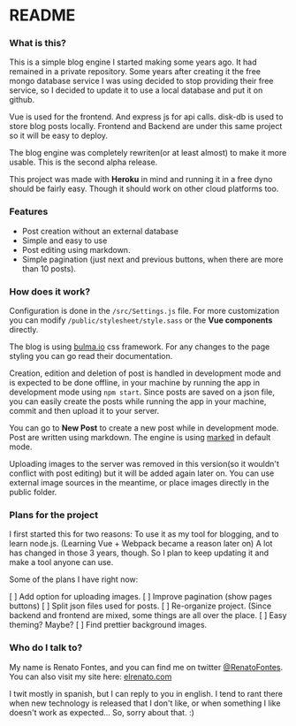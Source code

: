# README #

### What is this? ###

This is a simple blog engine I started making some years ago. It had remained in a private repository. Some years after creating it the free mongo database service I was using decided to stop providing their free service, so I decided to update it to use a local database and put it on github.

Vue is used for the frontend. And express js for api calls. disk-db is used to store blog posts locally.
Frontend and Backend are under this same project so it will be easy to deploy.

The blog engine was completely rewriten(or at least almost) to make it more usable. This is the second alpha release.

This project was made with **Heroku** in mind and running it in a free dyno should be fairly easy. Though it should work on other cloud platforms too.

### Features ###

* Post creation without an external database
* Simple and easy to use
* Post editing using markdown.
* Simple pagination (just next and previous buttons, when there are more than 10 posts).

### How does it work? ###

Configuration is done in the `/src/Settings.js` file. For more customization you can modify `/public/stylesheet/style.sass` or the **Vue components** directly.

The blog is using [bulma.io](http://bulma.io) css framework. For any changes to the page styling you can go read their documentation.

Creation, edition and deletion of post is handled in development mode and is expected to be done offline, in your machine by running the app in development mode using `npm start`. Since posts are saved on a json file, you can easily create the posts while running the app in your machine, commit and then upload it to your server. 

You can go to **New Post** to create a new post while in development mode. Post are written using markdown. The engine is using [marked](https://www.npmjs.com/package/marked) in default mode.

Uploading images to the server was removed in this version(so it wouldn't conflict with post editing) but it will be added again later on. You can use external image sources in the meantime, or place images directly in the public folder.

### Plans for the project ###

I first started this for two reasons: To use it as my tool for blogging, and to learn node.js. (Learning Vue + Webpack became a reason later on)
A lot has changed in those 3 years, though. So I plan to keep updating it and make a tool anyone can use.

Some of the plans I have right now:

[ ] Add option for uploading images. 
[ ] Improve pagination (show pages buttons)
[ ] Split json files used for posts.
[ ] Re-organize project. (Since backend and frontend are mixed, some things are all over the place.
[ ] Easy theming? Maybe?
[ ] Find prettier background images. 

### Who do I talk to? ###

My name is Renato Fontes, and you can find me on twitter [@RenatoFontes](https://twitter.com/renatofontes).
You can also visit my site here: [elrenato.com](http://elrenato.com)

I twit mostly in spanish, but I can reply to you in english. I tend to rant there when new technology is released that I don't like, or when something I like doesn't work as expected... So, sorry about that. :)
